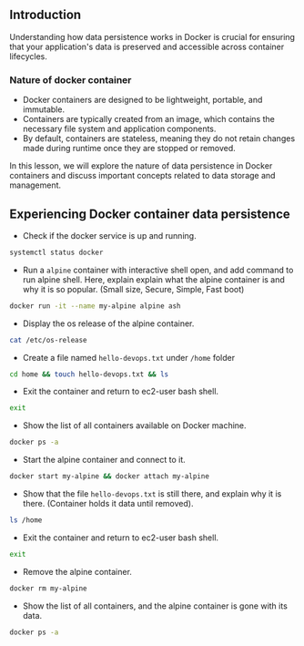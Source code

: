 ## Introduction

Understanding how data persistence works in Docker is crucial for ensuring that your application's data is preserved and accessible across container lifecycles. 

### Nature of docker container

- Docker containers are designed to be lightweight, portable, and immutable.
- Containers are typically created from an image, which contains the necessary file system and application components.
- By default, containers are stateless, meaning they do not retain changes made during runtime once they are stopped or removed.

In this lesson, we will explore the nature of data persistence in Docker containers and discuss important concepts related to data storage and management.

## Experiencing Docker container data persistence

- Check if the docker service is up and running.

```bash
systemctl status docker
```

- Run a `alpine` container with interactive shell open, and add command to run alpine shell. Here, explain explain what the alpine container is and why it is so popular. (Small size, Secure, Simple, Fast boot)

```bash
docker run -it --name my-alpine alpine ash
```

- Display the os release of the alpine container.

```bash
cat /etc/os-release
```

- Create a file named `hello-devops.txt` under `/home` folder

```bash
cd home && touch hello-devops.txt && ls
```

- Exit the container and return to ec2-user bash shell.

```bash
exit
```

- Show the list of all containers available on Docker machine.

```bash
docker ps -a
```

- Start the alpine container and connect to it.

```bash
docker start my-alpine && docker attach my-alpine
```

- Show that the file `hello-devops.txt` is still there, and explain why it is there. (Container holds it data until removed).

```bash
ls /home
```

- Exit the container and return to ec2-user bash shell.

```bash
exit
```

- Remove the alpine container.

```bash
docker rm my-alpine
```

- Show the list of all containers, and the alpine container is gone with its data.

```bash
docker ps -a
```